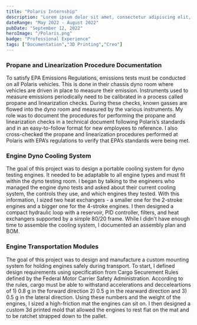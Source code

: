 ```yaml
---
title: "Polaris Internship"
description: "Lorem ipsum dolor sit amet, consectetur adipiscing elit, sed do eiusmod tempor incididunt ut labore et dolore magna aliqua."
dateRange: "May 2022 - August 2022"
pubDate: "September 12, 2022"
heroImage: "/Polaris.png"
badge: "Professional Experience"
tags: ["Documentation","3D Printing","Creo"]
---
```


<h3>Propane and Linearization Procedure Documentation</h3>

To satisfy EPA Emissions Regulations, emissions tests must be conducted on all Polaris vehicles. This is done in their chassis dyno room where vehicles are driven in place to measure their emission. Instruments used to measure emissions periodically need to be calibrated in a process called propane and linearization checks. During these checks, known gasses are flowed into the dyno room and measured by the various instruments. My role was to document the procedures for performing the propane and linearization checks in a technical document following Polaris’s standards and in an easy-to-follow format for new employees to reference. I also cross-checked the propane and linearization procedures performed at Polaris with EPA’s regulations to verify that EPA’s standards were being met.

<h3>Engine Dyno Cooling System</h3>

The goal of this project was to design a portable cooling system for dyno testing engines. It needed to be adaptable to all engine types and must fit within the dyno testing room. I began by talking to the engineers who managed the engine dyno tests and asked about their current cooling system, the controls they use, and which engines they tested. With this information, I sized two heat exchangers - a smaller one for the 2-stroke engines and a bigger one for the 4-stroke engines. I then designed a compact hydraulic loop with a reservoir, PID controller, filters, and heat exchangers supported by a simple 80/20 frame. While I didn't have enough time to assemble the cooling system, I documented an assembly plan and BOM.

<h3>Engine Transportation Modules</h3>

The goal of this project was to design and manufacture a custom mounting system for holding engines safely during transport. To start, I defined design requirements using specification from Cargo Securement Rules defined by the Federal Motor Carrier Safety Administration. According to the rules, cargo must be able to withstand accelerations and decceleartions of 1) 0.8 g in the forward direction 2) 0.5 g in the rearward direction and 3) 0.5 g in the lateral direction. Using these numbers and the weight of the engines, I sized a high-friction mat the engines can sit on. I then designed a custom 3d printed mold that allowed the engines to rest flat on the mat and to be ratchet strapped down to the pallet.